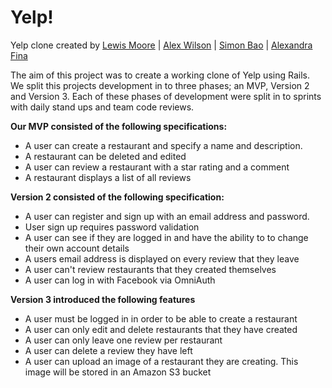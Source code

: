 # Yelp!

Yelp clone created by [Lewis Moore](https://github.com/lewmoore) | [Alex Wilson](https://github.com/alextwilson) | [Simon Bao](https://github.com/simonbao) | [Alexandra Fina](https://github.com/alexandragf)

The aim of this project was to create a working clone of Yelp using Rails. We split this projects development in to three phases; an MVP, Version 2 and Version 3. Each of these phases of development were split in to sprints with daily stand ups and team code reviews.

**Our MVP consisted of the following specifications:**

* A user can create a restaurant and specify a name and description.
* A restaurant can be deleted and edited
* A user can review a restaurant with a star rating and a comment
* A restaurant displays a list of all reviews

**Version 2 consisted of the following specification:**

* A user can register and sign up with an email address and password.
* User sign up requires password validation
* A user can see if they are logged in and have the ability to to change their own account details
* A users email address is displayed on every review that they leave
* A user can't review restaurants that they created themselves
* A user can log in with Facebook via OmniAuth

**Version 3 introduced the following features**
* A user must be logged in in order to be able to create a restaurant
* A user can only edit and delete restaurants that they have created
* A user can only leave one review per restaurant
* A user can delete a review they have left
* A user can upload an image of a restaurant they are creating. This image will be stored in an Amazon S3 bucket
